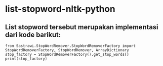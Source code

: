 # list-stopword-nltk-python

## List stopword tersebut merupakan implementasi dari kode barikut:

```
from Sastrawi.StopWordRemover.StopWordRemoverFactory import StopWordRemoverFactory, StopWordRemover, ArrayDictionary
stop_factory = StopWordRemoverFactory().get_stop_words()
print(stop_factory)
```
